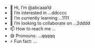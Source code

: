 - 👋 Hi, I’m @abcaaa1d
- 👀 I’m interested in ...ddcccc
- 🌱 I’m currently learning ...1111
- 💞️ I’m looking to collaborate on ...2dddd
- 📫 How to reach me ...
- 😄 Pronouns: ...qqqqq
- ⚡ Fun fact: ...

<!---
abcaaa1d/abcaaa1d is a ✨ special ✨ repository because its `README.md` (this file) appears on your GitHub profile.
You can click the Preview link to take a look at your changes.
--->
